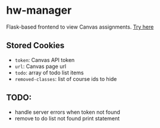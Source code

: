 # hw-manager

Flask-based frontend to view Canvas assignments.
[Try here](stingray-app-ayu4b.ondigitalocean.app/)

## Stored Cookies
- `token`: Canvas API token
- `url`: Canvas page url
- `todo`: array of todo list items
- `removed-classes`: list of course ids to hide

## TODO:
- handle server errors when token not found
- remove to do list not found print statement
